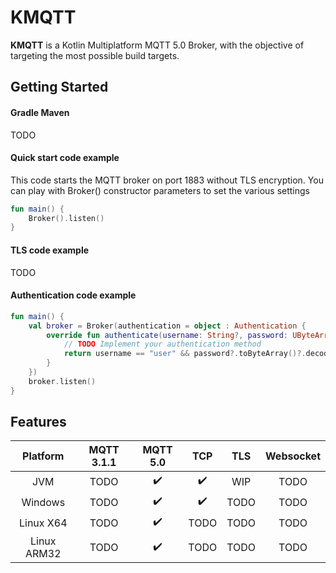 # KMQTT

**KMQTT** is a Kotlin Multiplatform MQTT 5.0 Broker, with the objective of targeting the most possible build targets.

## Getting Started

#### Gradle Maven
TODO

#### Quick start code example
This code starts the MQTT broker on port 1883 without TLS encryption. You can play with Broker() constructor parameters to set the various settings
```kotlin
fun main() {
    Broker().listen()
}
```

#### TLS code example
TODO

#### Authentication code example
```kotlin
fun main() {
    val broker = Broker(authentication = object : Authentication {
        override fun authenticate(username: String?, password: UByteArray?): Boolean {
            // TODO Implement your authentication method    
            return username == "user" && password?.toByteArray()?.decodeToString() == "pass"
        }
    })
    broker.listen()
}
```

## Features
| Platform    | MQTT 3.1.1 | MQTT 5.0           | TCP                | TLS   | Websocket |
|   :---:     |    :---:   |  :---:             | :---:              | :---: | :---:     |
| JVM         | TODO       | :heavy_check_mark: | :heavy_check_mark: | WIP   | TODO      |
| Windows     | TODO       | :heavy_check_mark: | :heavy_check_mark: | TODO  | TODO      |
| Linux X64   | TODO       | :heavy_check_mark: | TODO               | TODO  | TODO      |
| Linux ARM32 | TODO       | :heavy_check_mark: | TODO               | TODO  | TODO      |
